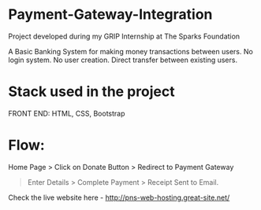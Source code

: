 # Payment-Gateway-Integration

Project developed during my GRIP Internship at The Sparks Foundation

A Basic Banking System for making money transactions between users.
No login system. No user creation. 
Direct transfer between existing users.

# Stack used in the project
FRONT END: HTML, CSS, Bootstrap

# Flow:
Home Page > Click on Donate Button > Redirect to Payment Gateway
> Enter Details > Complete Payment > Receipt Sent to Email.

Check the live website here - http://pns-web-hosting.great-site.net/
